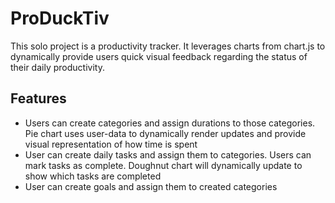 # ProDuckTiv

This solo project is a productivity tracker. It leverages charts from chart.js to dynamically provide users quick visual feedback regarding the status of their daily productivity.

## Features

* Users can create categories and assign durations to those categories. Pie chart uses user-data to dynamically render updates and provide visual representation of how time is spent
* User can create daily tasks and assign them to categories. Users can mark tasks as complete. Doughnut chart will dynamically update to show which tasks are completed
* User can create goals and assign them to created categories
